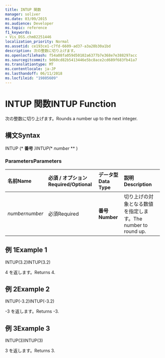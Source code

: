 ```yaml
---
title: INTUP 関数
manager: soliver
ms.date: 03/09/2015
ms.audience: Developer
ms.topic: reference
f1_keywords:
- Vis_DSS.chm82251446
localization_priority: Normal
ms.assetid: ce193ce1-c7fd-6609-ad37-a3a28b30a1bd
description: 次の整数に切り上げます。
ms.openlocfilehash: f54a08fa059d50102a6377b7e368e7e388297acc
ms.sourcegitcommit: 9d60cd82b5413446e5bc8ace2cd689f683fb41a7
ms.translationtype: MT
ms.contentlocale: ja-JP
ms.lasthandoff: 06/11/2018
ms.locfileid: "19805609"
---
```

# <a name="intup-function"></a><span data-ttu-id="38da6-103">INTUP 関数</span><span class="sxs-lookup"><span data-stu-id="38da6-103">INTUP Function</span></span>

<span data-ttu-id="38da6-104">次の整数に切り上げます。</span><span class="sxs-lookup"><span data-stu-id="38da6-104">Rounds a number up to the next integer.</span></span>
  
## <a name="syntax"></a><span data-ttu-id="38da6-105">構文</span><span class="sxs-lookup"><span data-stu-id="38da6-105">Syntax</span></span>

<span data-ttu-id="38da6-106">INTUP (* **番号** *)</span><span class="sxs-lookup"><span data-stu-id="38da6-106">INTUP(** *number* ** )</span></span> 
  
### <a name="parameters"></a><span data-ttu-id="38da6-107">Parameters</span><span class="sxs-lookup"><span data-stu-id="38da6-107">Parameters</span></span>

|<span data-ttu-id="38da6-108">**名前**</span><span class="sxs-lookup"><span data-stu-id="38da6-108">**Name**</span></span>|<span data-ttu-id="38da6-109">**必須 / オプション**</span><span class="sxs-lookup"><span data-stu-id="38da6-109">**Required/Optional**</span></span>|<span data-ttu-id="38da6-110">**データ型**</span><span class="sxs-lookup"><span data-stu-id="38da6-110">**Data Type**</span></span>|<span data-ttu-id="38da6-111">**説明**</span><span class="sxs-lookup"><span data-stu-id="38da6-111">**Description**</span></span>|
|:-----|:-----|:-----|:-----|
| <span data-ttu-id="38da6-112">_number_</span><span class="sxs-lookup"><span data-stu-id="38da6-112">_number_</span></span> <br/> |<span data-ttu-id="38da6-113">必須</span><span class="sxs-lookup"><span data-stu-id="38da6-113">Required</span></span>  <br/> |<span data-ttu-id="38da6-114">**番号**</span><span class="sxs-lookup"><span data-stu-id="38da6-114">**Number**</span></span> <br/> |<span data-ttu-id="38da6-115">切り上げの対象となる数値を指定します。</span><span class="sxs-lookup"><span data-stu-id="38da6-115">The number to round up.</span></span>  <br/> |
   
## <a name="example-1"></a><span data-ttu-id="38da6-116">例 1</span><span class="sxs-lookup"><span data-stu-id="38da6-116">Example 1</span></span>

<span data-ttu-id="38da6-117">INTUP(3.2)</span><span class="sxs-lookup"><span data-stu-id="38da6-117">INTUP(3.2)</span></span>
  
<span data-ttu-id="38da6-118">4 を返します。</span><span class="sxs-lookup"><span data-stu-id="38da6-118">Returns 4.</span></span>
  
## <a name="example-2"></a><span data-ttu-id="38da6-119">例 2</span><span class="sxs-lookup"><span data-stu-id="38da6-119">Example 2</span></span>

<span data-ttu-id="38da6-120">INTUP(-3.2)</span><span class="sxs-lookup"><span data-stu-id="38da6-120">INTUP(-3.2)</span></span>
  
<span data-ttu-id="38da6-121">-3 を返します。</span><span class="sxs-lookup"><span data-stu-id="38da6-121">Returns -3.</span></span>
  
## <a name="example-3"></a><span data-ttu-id="38da6-122">例 3</span><span class="sxs-lookup"><span data-stu-id="38da6-122">Example 3</span></span>

<span data-ttu-id="38da6-123">INTUP(3)</span><span class="sxs-lookup"><span data-stu-id="38da6-123">INTUP(3)</span></span>
  
<span data-ttu-id="38da6-124">3 を返します。</span><span class="sxs-lookup"><span data-stu-id="38da6-124">Returns 3.</span></span>
  

